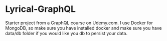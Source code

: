 # Lyrical-GraphQL
Starter project from a GraphQL course on Udemy.com. I use Docker for MongoDB, so make sure you have installed docker and make sure you have data/db folder if you would like you db to persist your data.
